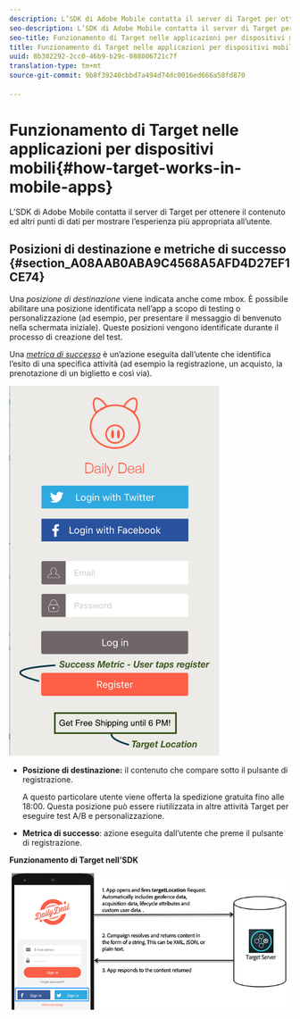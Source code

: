 ```yaml
---
description: L’SDK di Adobe Mobile contatta il server di Target per ottenere il contenuto ed altri punti di dati per mostrare l’esperienza più appropriata all’utente.
seo-description: L’SDK di Adobe Mobile contatta il server di Target per ottenere il contenuto ed altri punti di dati per mostrare l’esperienza più appropriata all’utente.
seo-title: Funzionamento di Target nelle applicazioni per dispositivi mobili
title: Funzionamento di Target nelle applicazioni per dispositivi mobili
uuid: 8b302292-2cc0-46b9-b29c-088006721c7f
translation-type: tm+mt
source-git-commit: 9b8f39240cbbd7a494d74dc0016ed666a58fd870

---
```



# Funzionamento di Target nelle applicazioni per dispositivi mobili{#how-target-works-in-mobile-apps}

L’SDK di Adobe Mobile contatta il server di Target per ottenere il contenuto ed altri punti di dati per mostrare l’esperienza più appropriata all’utente.

## Posizioni di destinazione e metriche di successo  {#section_A08AAB0ABA9C4568A5AFD4D27EF1CE74}

Una *posizione di destinazione* viene indicata anche come  mbox. È possibile abilitare una posizione identificata nell’app a scopo di testing o personalizzazione (ad esempio, per presentare il messaggio di benvenuto nella schermata iniziale). Queste posizioni vengono identificate durante il processo di creazione del test.

Una *[metrica di successo](../c-activities/r-success-metrics/success-metrics.md#reference_D011575C85DA48E989A244593D9B9924)* è un’azione eseguita dall’utente che identifica l’esito di una specifica attività (ad esempio la registrazione, un acquisto, la prenotazione di un biglietto e così via).

![](assets/mobile-target-location.png)

* **Posizione di destinazione:** il contenuto che compare sotto il pulsante di registrazione.

   A questo particolare utente viene offerta la spedizione gratuita fino alle 18:00. Questa posizione può essere riutilizzata in altre attività Target per eseguire test A/B e personalizzazione.

* **Metrica di successo**: azione eseguita dall’utente che preme il pulsante di registrazione.

**Funzionamento di Target nell’SDK**

![](assets/how-target-mobile-works.png)

